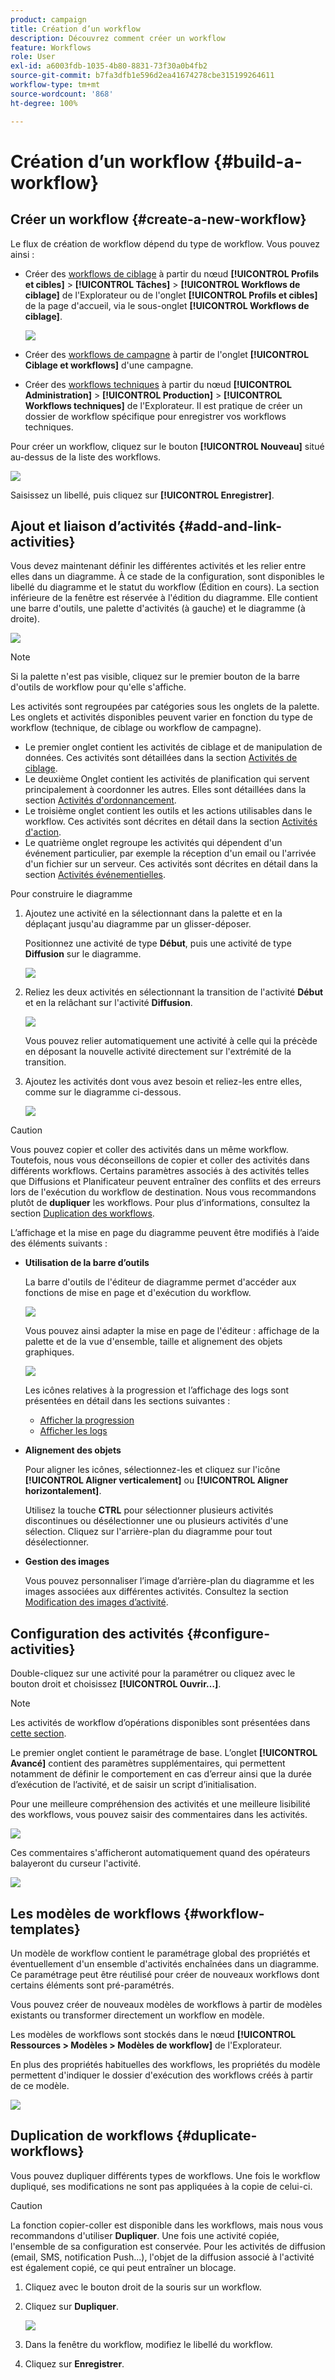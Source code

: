 ```yaml
---
product: campaign
title: Création d’un workflow
description: Découvrez comment créer un workflow
feature: Workflows
role: User
exl-id: a6003fdb-1035-4b80-8831-73f30a0b4fb2
source-git-commit: b7fa3dfb1e596d2ea41674278cbe315199264611
workflow-type: tm+mt
source-wordcount: '868'
ht-degree: 100%

---
```


# Création d’un workflow {#build-a-workflow}

## Créer un workflow {#create-a-new-workflow}

Le flux de création de workflow dépend du type de workflow. Vous pouvez ainsi :

* Créer des [workflows de ciblage](#targeting-workflows) à partir du nœud **[!UICONTROL Profils et cibles]** > **[!UICONTROL Tâches]** > **[!UICONTROL Workflows de ciblage]** de l&#39;Explorateur ou de l&#39;onglet **[!UICONTROL Profils et cibles]** de la page d&#39;accueil, via le sous-onglet **[!UICONTROL Workflows de ciblage]**.

  ![](assets/create-targeting-wf.png)

* Créer des [workflows de campagne](#campaign-workflows) à partir de l&#39;onglet **[!UICONTROL Ciblage et workflows]** d&#39;une campagne.

* Créer des [workflows techniques](#technical-workflows) à partir du nœud **[!UICONTROL Administration]** > **[!UICONTROL Production]** > **[!UICONTROL Workflows techniques]** de l&#39;Explorateur. Il est pratique de créer un dossier de workflow spécifique pour enregistrer vos workflows techniques.

Pour créer un workflow, cliquez sur le bouton **[!UICONTROL Nouveau]** situé au-dessus de la liste des workflows.

![](assets/create_a_wf_icon.png)

Saisissez un libellé, puis cliquez sur **[!UICONTROL Enregistrer]**.

## Ajout et liaison dʼactivités {#add-and-link-activities}

Vous devez maintenant définir les différentes activités et les relier entre elles dans un diagramme. À ce stade de la configuration, sont disponibles le libellé du diagramme et le statut du workflow (Édition en cours). La section inférieure de la fenêtre est réservée à l&#39;édition du diagramme. Elle contient une barre d&#39;outils, une palette d&#39;activités (à gauche) et le diagramme (à droite).

![](assets/new-workflow-2.png)

>[!NOTE]
>
>Si la palette n&#39;est pas visible, cliquez sur le premier bouton de la barre d&#39;outils de workflow pour qu&#39;elle s&#39;affiche.

Les activités sont regroupées par catégories sous les onglets de la palette. Les onglets et activités disponibles peuvent varier en fonction du type de workflow (technique, de ciblage ou workflow de campagne).

* Le premier onglet contient les activités de ciblage et de manipulation de données. Ces activités sont détaillées dans la section [Activités de ciblage](targeting-activities.md).
* Le deuxième Onglet contient les activités de planification qui servent principalement à coordonner les autres. Elles sont détaillées dans la section [Activités d&#39;ordonnancement](flow-control-activities.md).
* Le troisième onglet contient les outils et les actions utilisables dans le workflow. Ces activités sont décrites en détail dans la section [Activités d&#39;action](action-activities.md).
* Le quatrième onglet regroupe les activités qui dépendent d&#39;un événement particulier, par exemple la réception d&#39;un email ou l&#39;arrivée d&#39;un fichier sur un serveur. Ces activités sont décrites en détail dans la section [Activités événementielles](event-activities.md).

Pour construire le diagramme

1. Ajoutez une activité en la sélectionnant dans la palette et en la déplaçant jusqu&#39;au diagramme par un glisser-déposer.

   Positionnez une activité de type **Début**, puis une activité de type **Diffusion** sur le diagramme.

   ![](assets/new-workflow-3.png)

1. Reliez les deux activités en sélectionnant la transition de l&#39;activité **Début** et en la relâchant sur l&#39;activité **Diffusion**.

   ![](assets/new-workflow-4.png)

   Vous pouvez relier automatiquement une activité à celle qui la précède en déposant la nouvelle activité directement sur l&#39;extrémité de la transition.

1. Ajoutez les activités dont vous avez besoin et reliez-les entre elles, comme sur le diagramme ci-dessous.

   ![](assets/new-workflow-5.png)

>[!CAUTION]
>
>Vous pouvez copier et coller des activités dans un même workflow. Toutefois, nous vous déconseillons de copier et coller des activités dans différents workflows. Certains paramètres associés à des activités telles que Diffusions et Planificateur peuvent entraîner des conflits et des erreurs lors de l&#39;exécution du workflow de destination. Nous vous recommandons plutôt de **dupliquer** les workflows. Pour plus dʼinformations, consultez la section [Duplication des workflows](#duplicate-workflows).

Lʼaffichage et la mise en page du diagramme peuvent être modifiés à lʼaide des éléments suivants :

* **Utilisation de la barre d’outils**

  La barre d&#39;outils de l&#39;éditeur de diagramme permet d&#39;accéder aux fonctions de mise en page et d&#39;exécution du workflow.

  ![](assets/wf-toolbar.png)

  Vous pouvez ainsi adapter la mise en page de l&#39;éditeur : affichage de la palette et de la vue d&#39;ensemble, taille et alignement des objets graphiques.

  ![](assets/s_user_segmentation_toolbar.png)

  Les icônes relatives à la progression et l’affichage des logs sont présentées en détail dans les sections suivantes :

   * [Afficher la progression](monitor-workflow-execution.md#displaying-progress)
   * [Afficher les logs](monitor-workflow-execution.md#displaying-logs)

* **Alignement des objets**

  Pour aligner les icônes, sélectionnez-les et cliquez sur l&#39;icône **[!UICONTROL Aligner verticalement]** ou **[!UICONTROL Aligner horizontalement]**.

  Utilisez la touche **CTRL** pour sélectionner plusieurs activités discontinues ou désélectionner une ou plusieurs activités d&#39;une sélection. Cliquez sur l&#39;arrière-plan du diagramme pour tout désélectionner.

* **Gestion des images**

  Vous pouvez personnaliser l’image d’arrière-plan du diagramme et les images associées aux différentes activités. Consultez la section [Modification des images dʼactivité](change-activity-images.md).

## Configuration des activités {#configure-activities}

Double-cliquez sur une activité pour la paramétrer ou cliquez avec le bouton droit et choisissez **[!UICONTROL Ouvrir…]**.

>[!NOTE]
>
>Les activités de workflow d’opérations disponibles sont présentées dans [cette section](activities.md).

Le premier onglet contient le paramétrage de base. L’onglet **[!UICONTROL Avancé]** contient des paramètres supplémentaires, qui permettent notamment de définir le comportement en cas d’erreur ainsi que la durée d’exécution de l’activité, et de saisir un script d’initialisation.

Pour une meilleure compréhension des activités et une meilleure lisibilité des workflows, vous pouvez saisir des commentaires dans les activités.

![](assets/example1-comment.png)

Ces commentaires s&#39;afficheront automatiquement quand des opérateurs balayeront du curseur l&#39;activité.

![](assets/example2-comment.png)


## Les modèles de workflows {#workflow-templates}

Un modèle de workflow contient le paramétrage global des propriétés et éventuellement d&#39;un ensemble d&#39;activités enchaînées dans un diagramme. Ce paramétrage peut être réutilisé pour créer de nouveaux workflows dont certains éléments sont pré-paramétrés.

Vous pouvez créer de nouveaux modèles de workflows à partir de modèles existants ou transformer directement un workflow en modèle.

Les modèles de workflows sont stockés dans le nœud **[!UICONTROL Ressources > Modèles > Modèles de workflow]** de l&#39;Explorateur.

En plus des propriétés habituelles des workflows, les propriétés du modèle permettent d&#39;indiquer le dossier d&#39;exécution des workflows créés à partir de ce modèle.

![](assets/wf-template-properties.png)

## Duplication de workflows {#duplicate-workflows}

Vous pouvez dupliquer différents types de workflows. Une fois le workflow dupliqué, ses modifications ne sont pas appliquées à la copie de celui-ci.

>[!CAUTION]
>
>La fonction copier-coller est disponible dans les workflows, mais nous vous recommandons d&#39;utiliser **Dupliquer**. Une fois une activité copiée, l&#39;ensemble de sa configuration est conservée. Pour les activités de diffusion (email, SMS, notification Push...), l&#39;objet de la diffusion associé à l&#39;activité est également copié, ce qui peut entraîner un blocage.

1. Cliquez avec le bouton droit de la souris sur un workflow.
1. Cliquez sur **Dupliquer**.

   ![](assets/duplicate-workflows.png)

1. Dans la fenêtre du workflow, modifiez le libellé du workflow.
1. Cliquez sur **Enregistrer**.

